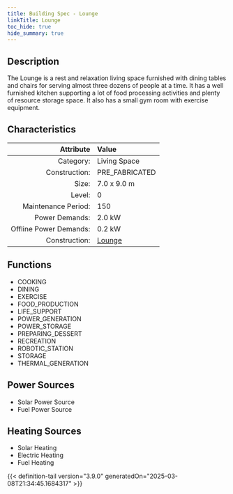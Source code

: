 ```yaml
---
title: Building Spec - Lounge
linkTitle: Lounge
toc_hide: true
hide_summary: true
---
```

<!-- This is generated by the MarsSim HelpGenertor, do not edit. -->

## Description
The Lounge is a rest and relaxation living space furnished with dining tables and chairs for serving almost three dozens of people at a time. It has a well furnished kitchen supporting a lot of food processing activities and plenty of resource storage space. It also has a small gym room with exercise equipment.

## Characteristics

| Attribute      | Value |
|--------:|:------|
|Category:|Living Space|
|Construction:|PRE_FABRICATED|
|Size:|7.0 x 9.0 m|
|Level:|0|
|Maintenance Period:|150|
|Power Demands:|2.0 kW|
|Offline Power Demands:|0.2 kW|
|Construction:|[Lounge](/docs/definitions/construction/lounge)|

## Functions
      
- COOKING
- DINING
- EXERCISE
- FOOD_PRODUCTION
- LIFE_SUPPORT
- POWER_GENERATION
- POWER_STORAGE
- PREPARING_DESSERT
- RECREATION
- ROBOTIC_STATION
- STORAGE
- THERMAL_GENERATION


## Power Sources
      
- Solar Power Source
- Fuel Power Source

## Heating Sources

- Solar Heating
- Electric Heating
- Fuel Heating


{{< definition-tail version="3.9.0" generatedOn="2025-03-08T21:34:45.1684317" >}}

